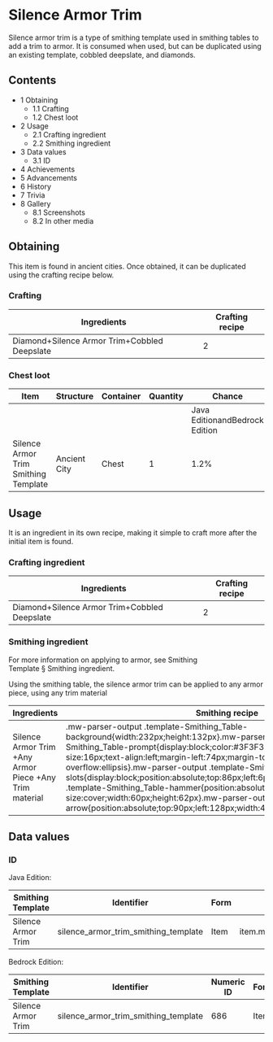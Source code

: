 # Silence Armor Trim
Silence armor trim is a type of smithing template used in smithing tables to add a trim to armor. It is consumed when used, but can be duplicated using an existing template, cobbled deepslate, and diamonds.

## Contents
- 1 Obtaining
	- 1.1 Crafting
	- 1.2 Chest loot
- 2 Usage
	- 2.1 Crafting ingredient
	- 2.2 Smithing ingredient
- 3 Data values
	- 3.1 ID
- 4 Achievements
- 5 Advancements
- 6 History
- 7 Trivia
- 8 Gallery
	- 8.1 Screenshots
	- 8.2 In other media

## Obtaining
This item is found in ancient cities. Once obtained, it can be duplicated using the crafting recipe below.

### Crafting
| Ingredients                                  | Crafting recipe |
|----------------------------------------------|-----------------|
| Diamond+Silence Armor Trim+Cobbled Deepslate | 2               |

### Chest loot
| Item                                 | Structure    | Container | Quantity | Chance                         |
|--------------------------------------|--------------|-----------|----------|--------------------------------|
|                                      |              |           |          | Java EditionandBedrock Edition |
| Silence Armor Trim Smithing Template | Ancient City | Chest     | 1        | 1.2%                           |

## Usage
It is an ingredient in its own recipe, making it simple to craft more after the initial item is found.

### Crafting ingredient
| Ingredients                                  | Crafting recipe |
|----------------------------------------------|-----------------|
| Diamond+Silence Armor Trim+Cobbled Deepslate | 2               |

### Smithing ingredient
For more information on applying to armor, see Smithing Template § Smithing ingredient.

Using the smithing table, the silence armor trim can be applied to any armor piece, using any trim material

| Ingredients                                            | Smithing recipe                                                                                                                                                                                                                                                                                                                                                                                                                                                                                                                                                                                                                                           |
|--------------------------------------------------------|-----------------------------------------------------------------------------------------------------------------------------------------------------------------------------------------------------------------------------------------------------------------------------------------------------------------------------------------------------------------------------------------------------------------------------------------------------------------------------------------------------------------------------------------------------------------------------------------------------------------------------------------------------------|
| Silence Armor Trim +Any Armor Piece +Any Trim material | .mw-parser-output .template-Smithing_Table-background{width:232px;height:132px}.mw-parser-output .template-Smithing_Table-prompt{display:block;color:#3F3F3F;font-family:Minecraft;font-size:16px;text-align:left;margin-left:74px;margin-top:24px;overflow:hidden;text-overflow:ellipsis}.mw-parser-output .template-Smithing_Table-slots{display:block;position:absolute;top:86px;left:6px}.mw-parser-output .template-Smithing_Table-hammer{position:absolute;top:6px;left:6px;background-size:cover;width:60px;height:62px}.mw-parser-output .template-Smithing_Table-arrow{position:absolute;top:90px;left:128px;width:44px;height:30px}Upgrade Gear |

## Data values
### ID
Java Edition:

| Smithing Template  | Identifier                           | Form | Translation key                                                                   |
|--------------------|--------------------------------------|------|-----------------------------------------------------------------------------------|
| Silence Armor Trim | silence_armor_trim_smithing_template | Item | item.minecraft.silence_armor_trim_smithing_templatetrim_pattern.minecraft.silence |

Bedrock Edition:

| Smithing Template  | Identifier                           | Numeric ID | Form | Translation key                                      |
|--------------------|--------------------------------------|------------|------|------------------------------------------------------|
| Silence Armor Trim | silence_armor_trim_smithing_template | 686        | Item | item.smithing_template.nametrim_pattern.silence.name |


